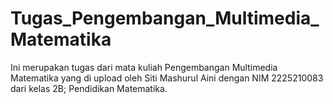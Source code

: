 # Tugas_Pengembangan_Multimedia_Matematika
Ini merupakan tugas dari mata kuliah Pengembangan Multimedia Matematika yang di upload oleh Siti Mashurul Aini dengan NIM 2225210083 dari kelas 2B; Pendidikan Matematika.
